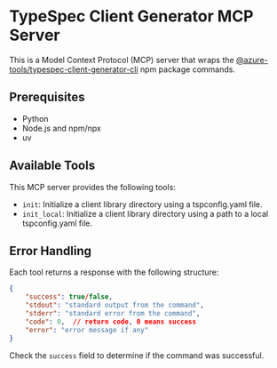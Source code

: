 # TypeSpec Client Generator MCP Server

This is a Model Context Protocol (MCP) server that wraps the [@azure-tools/typespec-client-generator-cli](https://www.npmjs.com/package/@azure-tools/typespec-client-generator-cli) npm package commands.

## Prerequisites

- Python
- Node.js and npm/npx
- uv

## Available Tools

This MCP server provides the following tools:

- `init`: Initialize a client library directory using a tspconfig.yaml file.
- `init_local`: Initialize a client library directory using a path to a local tspconfig.yaml file.

## Error Handling

Each tool returns a response with the following structure:

```json
{
    "success": true/false,
    "stdout": "standard output from the command",
    "stderr": "standard error from the command",
    "code": 0,  // return code, 0 means success
    "error": "error message if any"
}
```

Check the `success` field to determine if the command was successful.